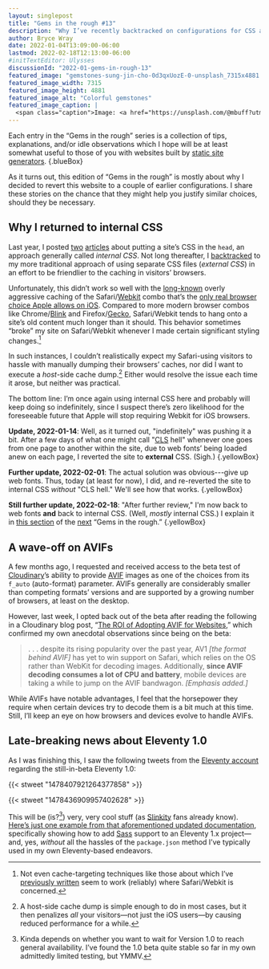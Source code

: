 ```yaml
---
layout: singlepost
title: "Gems in the rough #13"
description: "Why I’ve recently backtracked on configurations for CSS and image-handling."
author: Bryce Wray
date: 2022-01-04T13:09:00-06:00
lastmod: 2022-02-18T12:13:00-06:00
#initTextEditor: Ulysses
discussionId: "2022-01-gems-in-rough-13"
featured_image: "gemstones-sung-jin-cho-0d3qxUozE-0-unsplash_7315x4881.jpg"
featured_image_width: 7315
featured_image_height: 4881
featured_image_alt: "Colorful gemstones"
featured_image_caption: |
  <span class="caption">Image: <a href="https://unsplash.com/@mbuff?utm_source=unsplash&utm_medium=referral&utm_content=creditCopyText">Sung Jin Cho</a>; <a href="https://unsplash.com/s/photos/gemstones?utm_source=unsplash&utm_medium=referral&utm_content=creditCopyText">Unsplash</a></span>
---
```


Each entry in the “Gems in the rough” series is a collection of tips, explanations, and/or idle observations which I hope will be at least somewhat useful to those of you with websites built by [static site generators](https://jamstack.org/generators).
{.blueBox}

As it turns out, this edition of “Gems in the rough” is mostly about why I decided to revert this website to a couple of earlier configurations. I share these stories on the chance that they might help you justify similar choices, should they be necessary.

## Why I returned to internal CSS

Last year, I posted [two](/posts/2021/02/tailwind-head-hugo-pipes/) [articles](/posts/2021/03/tailwind-head-eleventy/) about putting a site’s CSS in the `head`, an approach generally called *internal CSS*. Not long thereafter, I [backtracked](/posts/2021/05/gems-in-rough-05/#its-all-about-the-cache) to my more traditional approach of using separate CSS files (*external CSS*) in an effort to be friendlier to the caching in visitors’ browsers.

Unfortunately, this didn’t work so well with the [long-known](https://arstechnica.com/civis/viewtopic.php?f=19&t=614905) overly aggressive caching of the Safari/[Webkit](https://webkit.org/) combo that’s the [only real browser choice Apple allows on iOS](https://infrequently.org/2021/08/webkit-ios-deep-dive/). Compared to more modern browser combos like Chrome/[Blink](https://www.chromium.org/blink) and Firefox/[Gecko](https://developer.mozilla.org/en-US/docs/Glossary/Gecko), Safari/Webkit tends to hang onto a site’s old content much longer than it should. This behavior sometimes “broke” my site on Safari/Webkit whenever I made certain significant styling changes.[^1]

In such instances, I couldn’t realistically expect my Safari-using visitors to hassle with manually dumping their browsers’ caches, nor did I want to execute a *host*-side cache dump.[^2] Either would resolve the issue each time it arose, but neither was practical.

The bottom line: I’m once again using internal CSS here and probably will keep doing so indefinitely, since I suspect there’s zero likelihood for the foreseeable future that Apple will stop requiring Webkit for iOS browsers.

**Update, 2022-01-14**: Well, as it turned out, "indefinitely" was pushing it a bit. After a few days of what one might call "[CLS](https://web.dev/cls/) hell" whenever one goes from one page to another within the site, due to web fonts’ being loaded anew on each page, I reverted the site to **external** CSS. (Sigh.)
{.yellowBox}

**Further update, 2022-02-01**: The actual solution was obvious---give up web fonts. Thus, today (at least for now), I did, and re-reverted the site to internal CSS *without* "CLS hell." We'll see how that works.
{.yellowBox}

**Still further update, 2022-02-18**: "After further review," I'm now back to web fonts **and** back to internal CSS. (Well, *mostly* internal CSS.) I explain it in [this section](/posts/2022/02/gems-in-rough-14/#making-web-fonts-work-with-internal-css) of the [next](/posts/2022/02/gems-in-rough-14/) “Gems in the rough.”
{.yellowBox}

## A wave-off on AVIFs

A few months ago, I requested and received access to the beta test of [Cloudinary](https://cloudinary.com)’s ability to provide [AVIF](https://en.wikipedia.org/wiki/AVIF) images as one of the choices from its `f_auto` (auto-format) parameter. AVIFs generally are considerably smaller than competing formats’ versions and are supported by a growing number of browsers, at least on the desktop.

However, last week, I opted back out of the beta after reading the following in a Cloudinary blog post, “[The ROI of Adopting AVIF for Websites](https://cloudinary.com/blog/the_roi_of_adopting_avif_for_websites),” which confirmed my own anecdotal observations since being on the beta:

> .&nbsp;.&nbsp;. despite its rising popularity over the past year, AV1 *[the format behind AVIF]* has yet to win support on Safari, which relies on the OS rather than WebKit for decoding images. Additionally, **since AVIF decoding consumes a lot of CPU and battery**, mobile devices are taking a while to jump on the AVIF bandwagon. *[Emphasis added.]*

While AVIFs have notable advantages, I feel that the horsepower they require when certain devices try to decode them is a bit much at this time. Still, I’ll keep an eye on how browsers and devices evolve to handle AVIFs.

## Late-breaking news about Eleventy 1.0

As I was finishing this, I saw the following tweets from the [Eleventy account](https://twitter.com/eleven_ty) regarding the still-in-beta Eleventy 1.0:

{{< stweet "1478407921264377858" >}}

{{< stweet "1478436909957402628" >}}

This will be (is?[^3]) very, very cool stuff (as [Slinkity](https://slinkity.dev) fans already know). [Here’s just one example from that aforementioned updated documentation](https://www.11ty.dev/docs/languages/custom/#example-add-sass-support-to-eleventy), specifically showing how to add [Sass](https://sass-lang.com) support to an Eleventy 1.x project—and, yes, *without* all the hassles of the `package.json` method I’ve typically used in my own Eleventy-based endeavors.

[^1]:	Not even cache-targeting techniques like those about which I’ve [previously written](/posts/2020/12/hashing-out-cache-busting-fix-eleventy/) seem to work (reliably) where Safari/Webkit is concerned.

[^2]:	A host-side cache dump is simple enough to do in most cases, but it then penalizes *all* your visitors—not just the iOS users—by causing reduced performance for a while.

[^3]:	Kinda depends on whether you want to wait for Version 1.0 to reach general availability. I’ve found the 1.0 beta quite stable so far in my own admittedly limited testing, but YMMV.
